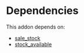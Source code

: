 # Dependencies

This addon depends on:

- [sale_stock](https://github.com/bringout/oca-ocb-sale)
- [stock_available](https://github.com/bringout/oca-technical)
